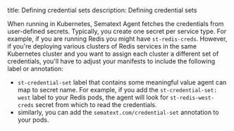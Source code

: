 title: Defining credential sets
description:  Defining credential sets

When running in Kubernetes, Sematext Agent fetches the credentials from user-defined secrets. Typically, you create one secret per service type.  For example, if you are running Redis you might have `st-redis-creds`. However, if you're deploying various clusters of Redis services in the same Kubernetes cluster and you want to assign each cluster a different set of credentials, you'll have to adjust your manifests to include the following label or annotation:

- `st-credential-set` label that contains some meaningful value agent can map to secret name. For example, if you add the `st-credential-set: west` label to your Redis pods, the agent will look for `st-redis-west-creds` secret from which to read the credentials.
- similarly, you can add the `sematext.com/credential-set` annotation to your pods.
